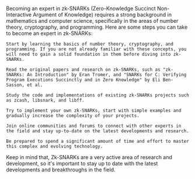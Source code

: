 Becoming an expert in zk-SNARKs (Zero-Knowledge Succinct Non-Interactive Argument of Knowledge) requires a strong background in mathematics and computer science, specifically in the areas of number theory, cryptography, and programming. Here are some steps you can take to become an expert in zk-SNARKs:

    Start by learning the basics of number theory, cryptography, and programming. If you are not already familiar with these concepts, you will need to gain a solid foundation in them before diving into zk-SNARKs.

    Read the original papers and research on zk-SNARKs, such as "zk-SNARKs: An Introduction" by Eran Tromer, and "SNARKs for C: Verifying Program Executions Succinctly and in Zero Knowledge" by Eli Ben-Sasson, et al.

    Study the code and implementations of existing zk-SNARKs projects such as zcash, libsnark, and libff.

    Try to implement your own zk-SNARKs, start with simple examples and gradually increase the complexity of your projects.

    Join online communities and forums to connect with other experts in the field and stay up-to-date on the latest developments and research.

    Be prepared to spend a significant amount of time and effort to master this complex and evolving technology.

Keep in mind that, Zk-SNARKs are a very active area of research and development, so it's important to stay up to date with the latest developments and breakthroughs in the field.
